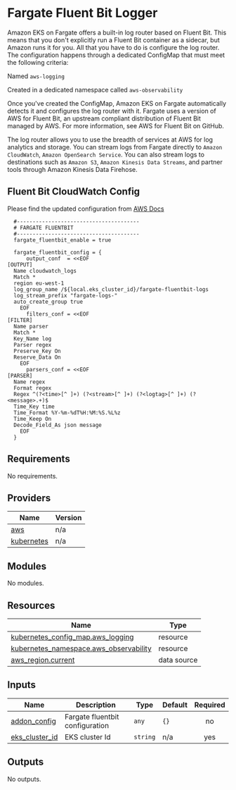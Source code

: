 # Fargate Fluent Bit Logger

Amazon EKS on Fargate offers a built-in log router based on Fluent Bit.
This means that you don't explicitly run a Fluent Bit container as a sidecar, but Amazon runs it for you.
All that you have to do is configure the log router.
The configuration happens through a dedicated ConfigMap that must meet the following criteria:

Named `aws-logging`

Created in a dedicated namespace called `aws-observability`

Once you've created the ConfigMap, Amazon EKS on Fargate automatically detects it and configures the log router with it.
Fargate uses a version of AWS for Fluent Bit, an upstream compliant distribution of Fluent Bit managed by AWS.
For more information, see AWS for Fluent Bit on GitHub.

The log router allows you to use the breadth of services at AWS for log analytics and storage.
You can stream logs from Fargate directly to `Amazon CloudWatch`, `Amazon OpenSearch Service`.
You can also stream logs to destinations such as `Amazon S3`, `Amazon Kinesis Data Streams`, and partner tools through Amazon Kinesis Data Firehose.

## Fluent Bit CloudWatch Config
Please find the updated configuration from [AWS Docs](https://docs.aws.amazon.com/eks/latest/userguide/fargate-logging.html)

```hcl
  #---------------------------------------
  # FARGATE FLUENTBIT
  #---------------------------------------
  fargate_fluentbit_enable = true

  fargate_fluentbit_config = {
      output_conf  = <<EOF
[OUTPUT]
  Name cloudwatch_logs
  Match *
  region eu-west-1
  log_group_name /${local.eks_cluster_id}/fargate-fluentbit-logs
  log_stream_prefix "fargate-logs-"
  auto_create_group true
    EOF
      filters_conf = <<EOF
[FILTER]
  Name parser
  Match *
  Key_Name log
  Parser regex
  Preserve_Key On
  Reserve_Data On
    EOF
      parsers_conf = <<EOF
[PARSER]
  Name regex
  Format regex
  Regex ^(?<time>[^ ]+) (?<stream>[^ ]+) (?<logtag>[^ ]+) (?<message>.+)$
  Time_Key time
  Time_Format %Y-%m-%dT%H:%M:%S.%L%z
  Time_Keep On
  Decode_Field_As json message
    EOF
  }
```

<!--- BEGIN_TF_DOCS --->
## Requirements

No requirements.

## Providers

| Name | Version |
|------|---------|
| <a name="provider_aws"></a> [aws](#provider\_aws) | n/a |
| <a name="provider_kubernetes"></a> [kubernetes](#provider\_kubernetes) | n/a |

## Modules

No modules.

## Resources

| Name | Type |
|------|------|
| [kubernetes_config_map.aws_logging](https://registry.terraform.io/providers/hashicorp/kubernetes/latest/docs/resources/config_map) | resource |
| [kubernetes_namespace.aws_observability](https://registry.terraform.io/providers/hashicorp/kubernetes/latest/docs/resources/namespace) | resource |
| [aws_region.current](https://registry.terraform.io/providers/hashicorp/aws/latest/docs/data-sources/region) | data source |

## Inputs

| Name | Description | Type | Default | Required |
|------|-------------|------|---------|:--------:|
| <a name="input_addon_config"></a> [addon\_config](#input\_addon\_config) | Fargate fluentbit configuration | `any` | `{}` | no |
| <a name="input_cluster_id"></a> [eks\_cluster\_id](#input\_eks\_cluster\_id) | EKS cluster Id | `string` | n/a | yes |

## Outputs

No outputs.
<!--- END_TF_DOCS --->
